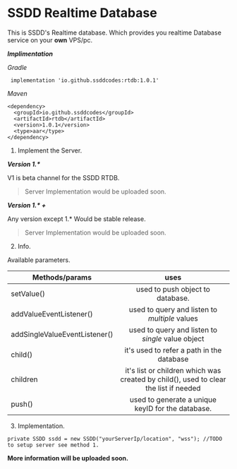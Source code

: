 # SSDD Realtime Database
This is SSDD's Realtime database. Which provides you realtime Database service on your **own** VPS/pc.

___Implimentation___

*Gradle*

```
 implementation 'io.github.ssddcodes:rtdb:1.0.1'
```

*Maven*

```
<dependency>
  <groupId>io.github.ssddcodes</groupId>
  <artifactId>rtdb</artifactId>
  <version>1.0.1</version>
  <type>aar</type>
</dependency>
```

1. Implement the Server.

___Version 1.*___

V1 is beta channel for the SSDD RTDB.
> Server Implementation would be uploaded soon.

___Version 1.* +___

Any version except 1.* Would be stable release.

> Server Implementation would be uploaded soon.

2. Info.

Available parameters.

| **Methods/params** | **uses** |
| ------------------ | :------: |
| setValue()   | used to push object to database. |
| addValueEventListener() |  used to query and listen to *multiple* values |
| addSingleValueEventListener() | used to query and listen to *single* value object |
| child() | it's used to refer a path in the database |
| children | it's list or children which was created by child(), used to clear the list if needed |
| push() | used to generate a unique keyID for the database. |

3. Implementation.
```
private SSDD ssdd = new SSDD("yourServerIp/location", "wss"); //TODO to setup server see method 1.
```
**More information will be uploaded soon.**

